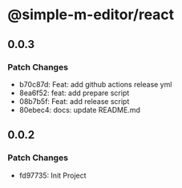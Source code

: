 # @simple-m-editor/react

## 0.0.3

### Patch Changes

- b70c87d: Feat: add github actions release yml
- 8ea6f52: feat: add prepare script
- 08b7b5f: Feat: add release script
- 80ebec4: docs: update README.md

## 0.0.2

### Patch Changes

- fd97735: Init Project
